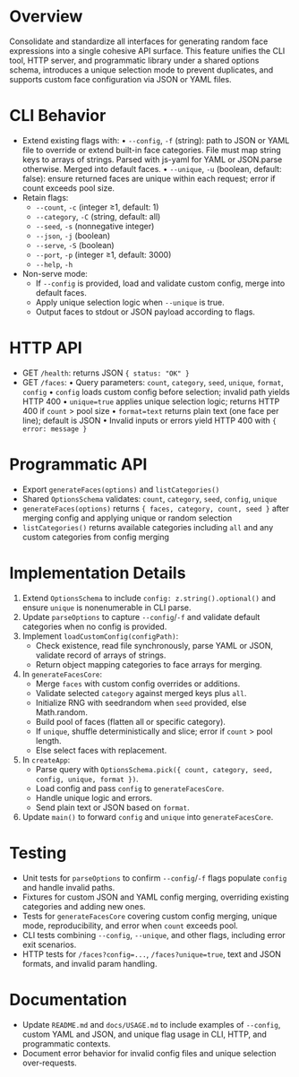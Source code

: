 # Overview

Consolidate and standardize all interfaces for generating random face expressions into a single cohesive API surface. This feature unifies the CLI tool, HTTP server, and programmatic library under a shared options schema, introduces a unique selection mode to prevent duplicates, and supports custom face configuration via JSON or YAML files.

# CLI Behavior

- Extend existing flags with:
  • `--config`, `-f` (string): path to JSON or YAML file to override or extend built-in face categories. File must map string keys to arrays of strings. Parsed with js-yaml for YAML or JSON.parse otherwise. Merged into default faces.
  • `--unique`, `-u` (boolean, default: false): ensure returned faces are unique within each request; error if count exceeds pool size.
- Retain flags:
  - `--count`, `-c` (integer ≥1, default: 1)
  - `--category`, `-C` (string, default: all)
  - `--seed`, `-s` (nonnegative integer)
  - `--json`, `-j` (boolean)
  - `--serve`, `-S` (boolean)
  - `--port`, `-p` (integer ≥1, default: 3000)
  - `--help`, `-h`
- Non-serve mode:
  - If `--config` is provided, load and validate custom config, merge into default faces.
  - Apply unique selection logic when `--unique` is true.
  - Output faces to stdout or JSON payload according to flags.

# HTTP API

- GET `/health`: returns JSON `{ status: "OK" }`
- GET `/faces`:
  • Query parameters: `count`, `category`, `seed`, `unique`, `format`, `config`
  • `config` loads custom config before selection; invalid path yields HTTP 400
  • `unique=true` applies unique selection logic; returns HTTP 400 if `count` > pool size
  • `format=text` returns plain text (one face per line); default is JSON
  • Invalid inputs or errors yield HTTP 400 with `{ error: message }`

# Programmatic API

- Export `generateFaces(options)` and `listCategories()`
- Shared `OptionsSchema` validates: `count`, `category`, `seed`, `config`, `unique`
- `generateFaces(options)` returns `{ faces, category, count, seed }` after merging config and applying unique or random selection
- `listCategories()` returns available categories including `all` and any custom categories from config merging

# Implementation Details

1. Extend `OptionsSchema` to include `config: z.string().optional()` and ensure `unique` is nonenumerable in CLI parse.
2. Update `parseOptions` to capture `--config`/`-f` and validate default categories when no config is provided.
3. Implement `loadCustomConfig(configPath)`:
   - Check existence, read file synchronously, parse YAML or JSON, validate record of arrays of strings.
   - Return object mapping categories to face arrays for merging.
4. In `generateFacesCore`:
   - Merge `faces` with custom config overrides or additions.
   - Validate selected `category` against merged keys plus `all`.
   - Initialize RNG with seedrandom when `seed` provided, else Math.random.
   - Build pool of faces (flatten all or specific category).
   - If `unique`, shuffle deterministically and slice; error if `count` > pool length.
   - Else select faces with replacement.
5. In `createApp`:
   - Parse query with `OptionsSchema.pick({ count, category, seed, config, unique, format })`.
   - Load config and pass `config` to `generateFacesCore`.
   - Handle unique logic and errors.
   - Send plain text or JSON based on `format`.
6. Update `main()` to forward `config` and `unique` into `generateFacesCore`.

# Testing

- Unit tests for `parseOptions` to confirm `--config`/`-f` flags populate `config` and handle invalid paths.
- Fixtures for custom JSON and YAML config merging, overriding existing categories and adding new ones.
- Tests for `generateFacesCore` covering custom config merging, unique mode, reproducibility, and error when `count` exceeds pool.
- CLI tests combining `--config`, `--unique`, and other flags, including error exit scenarios.
- HTTP tests for `/faces?config=...`, `/faces?unique=true`, text and JSON formats, and invalid param handling.

# Documentation

- Update `README.md` and `docs/USAGE.md` to include examples of `--config`, custom YAML and JSON, and unique flag usage in CLI, HTTP, and programmatic contexts.
- Document error behavior for invalid config files and unique selection over-requests.